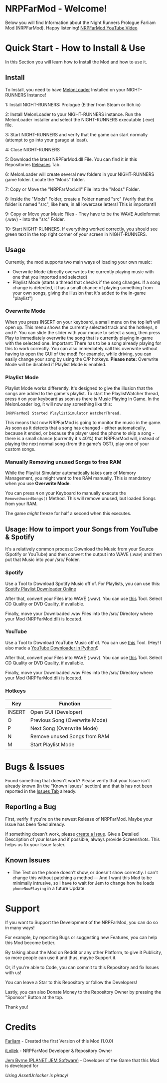 # NRPFarMod - Welcome!

Below you will find Information about the Night Runners Prologue Farliam Mod (NRPFarMod). Happy listening!
[NRPFarMod YouTube Video](https://youtu.be/BjadvGEYdkc)

# Quick Start - How to Install & Use
In this Section you will learn how to Install the Mod and how to use it.
## Install
To Install, you need to have [MelonLoader](https://melonloader.xyz) Installed on your NIGHT-RUNNERS Instance!

1: Install NIGHT-RUNNERS: Prologue (Either from Steam or Itch.io)

2: Install MelonLoader to your NIGHT-RUNNERS instance. Run the MelonLoader installer and select the NIGHT-RUNNERS executable (.exe) file.

3: Start NIGHT-RUNNERS and verify that the game can start normally (attempt to go into your garage at least).

4: Close NIGHT-RUNNERS

5: Download the latest NRPFarMod.dll File. You can find it in this Repositories [Releases](https://github.com/iLollek/NRPFarMod/releases) Tab.

6: MelonLoader will create several new folders in your NIGHT-RUNNERS game folder. Locate the "Mods" folder.

7: Copy or Move the "NRPFarMod.dll" File into the "Mods" Folder.

8: Inside the "Mods" Folder, create a Folder named "src" (Verify that the folder is named "src", like here, in all lowercase letters! This is important!)

9: Copy or Move your Music Files - They have to be the WAVE Audioformat (.wav) - Into the "src" Folder.

10: Start NIGHT-RUNNERS. If everything worked correctly, you should see green text in the top right corner of your screen in NIGHT-RUNNERS.

## Usage
Currently, the mod supports two main ways of loading your own music:
- Overwrite Mode (directly overwrites the currently playing music with one that you imported and selected)
- Playlist Mode (starts a thread that checks if the song changes. If a song change is detected, it has a small chance of playing something from your own songs, giving the illusion that it's added to the in-game "playlist")

### Overwrite Mode 
When you press INSERT on your keyboard, a small menu on the top left will open up. This menu shows the currently selected track and the hotkeys, `O` and `P`. You can slide the slider with your mouse to select a song, then press Play to immediately overwrite the song that is currently playing in-game with the selected one. Important: There has to be a song already playing for this to work correctly.
You can also immediately call this overwrite without having to open the GUI of the mod! For example, while driving, you can easily change your song by using the O/P hotkeys.
**Please note:** Overwrite Mode will be disabled if Playlist Mode is enabled.

### Playlist Mode
Playlist Mode works differently. It's designed to give the illusion that the songs are added to the game's playlist. To start the PlaylistWatcher thread, press `M` on your keyboard as soon as there is Music Playing In Game. In the MelonLoader log, it will now say something like this:

`[NRPFarMod] Started PlaylistSimulator WatcherThread.`

This means that now NRPFarMod is going to monitor the music in the game. As soon as it detects that a song has changed - either automatically, because it ended, or because the player used the phone to skip a song - there is a small chance (currently it's 40%) that NRPFarMod will, instead of playing the next normal song (from the game's OST), play one of your custom songs.

### Manually Removing unused Songs to free RAM

While the Playlist Simulator automatically takes care of Memory Management, you might want to free RAM manually. This is mandatory when you use **Overwrite Mode**.

You can press `N` on your Keyboard to manually execute the ``RemoveUnusedSongs()`` Method. This will remove unused, but loaded Songs from your RAM.

The game *might* freeze for half a second when this executes.

## Usage: How to import your Songs from YouTube & Spotify

It's a relatively common process: Download the Music from your Source (Spotify or YouTube) and then convert the output into WAVE (.wav) and then put that Music into your /src/ Folder.

### Spotify
Use a Tool to Download Spotify Music off of. For Playlists, you can use this: [Spotify Playlist Downloader Online](https://spotify-downloader.com/)

After that, convert your Files into WAVE (.wav). You can use [this](https://online-audio-converter.com/) Tool. Select CD Quality or DVD Quality, if available.

Finally, move your Downloaded .wav Files into the /src/ Directory where your Mod (NRPFarMod.dll) is located.

### YouTube
Use a Tool to Download YouTube Music off of. You can use [this](https://en1.savefrom.net/1-youtube-video-downloader-3vV/) Tool. (Hey! I also made a [YouTube Downloader in Python](https://ilollek.net/pyd-rem/download.html)!)

After that, convert your Files into WAVE (.wav). You can use [this](https://online-audio-converter.com/) Tool. Select CD Quality or DVD Quality, if available.

Finally, move your Downloaded .wav Files into the /src/ Directory where your Mod (NRPFarMod.dll) is located.

### Hotkeys

| Key  | Function |
| ------------- | ------------- |
| INSERT  | Open GUI (Developer) |
| O  | Previous Song (Overwrite Mode)  |
| P  | Next Song (Overwrite Mode)  |
| N  | Remove unused Songs from RAM  |
| M  | Start Playlist Mode  |

# Bugs & Issues
Found something that doesn't work? Please verify that your Issue isn't already known (In the "Known Issues" section) and that is has not been reported in the [Issues Tab](https://github.com/iLollek/NRPFarMod/issues) already.
## Reporting a Bug
First, verify if you're on the newest Release of NRPFarMod. Maybe your Issue has been fixed already.

If something doesn't work, please [create a Issue](https://github.com/iLollek/NRPFarMod/issues/new). Give a Detailed Description of your Issue and if possible, always provide Screenshots. This helps us fix your Issue faster.

## Known Issues
- The Text on the phone doesn't show, or doesn't show correctly. I can't change this without patching a method -- And I want this Mod to be minimally intrusive, so I have to wait for Jem to change how he loads ``phoneNowPlaying`` in a future Update.

# Support
If you want to Support the Development of the NRPFarMod, you can do so in many ways!

For example, by reporting Bugs or suggesting new Features, you can help this Mod become better.

By talking about the Mod on Reddit or any other Platform, to give it Publicity, so more people can use it and thus, maybe Support it.

Or, if you're able to Code, you can commit to this Repository and fix Issues with us!

You can leave a Star to this Repository or follow the Developers!

Lastly, you can also Donate Money to the Repository Owner by pressing the "Sponsor" Button at the top.

Thank you!

# Credits
[Farliam](https://github.com/Farliam93/) - Created the first Version of this Mod (1.0.0)

[iLollek](https://github.com/iLollek/) - NRPFarMod Developer & Repository Owner

[Jem Byrne (PLANET JEM Software)](https://linktr.ee/night_runners) - Developer of the Game that this Mod is developed for

*Using AssetUnlocker is piracy!*
